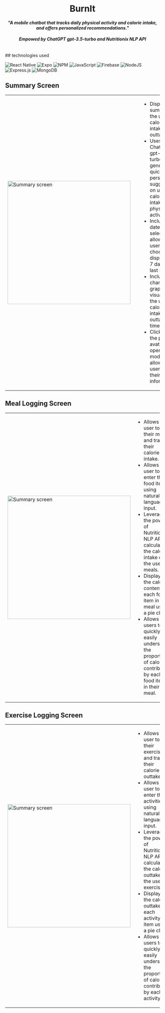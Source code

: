 <h1 align="center">
  <br>
    BurnIt
    <h4 align="center">
        <i>"A mobile chatbot that tracks daily physical activity and calorie intake, and offers personalized recommendations."</i>
      <br>
    </h4>
    <h4 align="center">
        <i>Empowed by ChatGPT gpt-3.5-turbo and Nutritionix NLP API</i>
      <br>
    </h4>
    <br>
</h1>
## technologies used

![React Native](https://img.shields.io/badge/react_native-%2320232a.svg?style=for-the-badge&logo=react&logoColor=%2361DAFB)
![Expo](https://img.shields.io/badge/expo-1C1E24?style=for-the-badge&logo=expo&logoColor=#D04A37)
![NPM](https://img.shields.io/badge/NPM-%23CB3837.svg?style=for-the-badge&logo=npm&logoColor=white)
![JavaScript](https://img.shields.io/badge/javascript-%23323330.svg?style=for-the-badge&logo=javascript&logoColor=%23F7DF1E)
![Firebase](https://img.shields.io/badge/Firebase-039BE5?style=for-the-badge&logo=Firebase&logoColor=white)
![NodeJS](https://img.shields.io/badge/node.js-6DA55F?style=for-the-badge&logo=node.js&logoColor=white)
![Express.js](https://img.shields.io/badge/express.js-%23404d59.svg?style=for-the-badge&logo=express&logoColor=%2361DAFB)
![MongoDB](https://img.shields.io/badge/MongoDB-%234ea94b.svg?style=for-the-badge&logo=mongodb&logoColor=white)

## Summary Screen

<table>
  <tr>
    <td><img src="https://user-images.githubusercontent.com/19434669/223033513-8943f7f9-2a90-4ecc-bdef-2baa9fb54f6d.png" alt="Summary screen" width="400" style="margin-right: 20px;"></td>
    <td>
      <ul>
        <li>Displays a summary of the user's calorie intake and outtake.</li>
        <li>Uses ChatGPT gpt-3.5-turbo to generate a quick and personalized suggestion on user's calorie intake and physical activity.</li>
        <li>Includes a date selector that allows the user to choose to display last 7 days or last 30 days.</li>
        <li>Includes a chart or graph that visualizes the user's calorie intake and outtake over time.</li>
        <li>Clicking on the profile avatar will open a modal that allows the user to edit their profile information.</li>  
      </ul>
    </td>
  </tr>
</table>

## Meal Logging Screen

<table>
  <tr>
    <td><img src="https://user-images.githubusercontent.com/19434669/223036250-c9fb2b69-a2d6-4ff5-9f95-3b3e57d376d5.png" alt="Summary screen" width="400" /></td>
    <td>
      <ul>
        <li>Allows the user to log their meals and track their calorie intake.</li>
        <li>Allows the user to enter the food items using natural language input.</li>
        <li>Leverages the power of Nutritionix NLP API to calculate the calorie intake of the user's meals.</li>
        <li>Displays the calorie content of each food item in a meal using a pie chart.</li>  
        <li>Allows users to quickly and easily understand the proportion of calories contributed by each food item in their meal.</li>  
      </ul>
    </td>
  </tr>
</table>



## Exercise Logging Screen

<table>
  <tr>
    <td><img src="https://user-images.githubusercontent.com/19434669/223045581-2900cc77-28c7-4c73-a251-0b45857f5324.png" alt="Summary screen" width="400" /></td>
    <td>
      <ul>
        <li>Allows the user to log their exercise and track their calorie outtake.</li>
        <li>Allows the user to enter the activities using natural language input.</li>
        <li>Leverages the power of Nutritionix NLP API to calculate the calorie outtake of the user's exercise.</li>
        <li>Displays the calorie outtake of each activity item using a pie chart.</li>  
        <li>Allows users to quickly and easily understand the proportion of calories contributed by each activity.</li>  
      </ul>
    </td>
  </tr>
</table>


